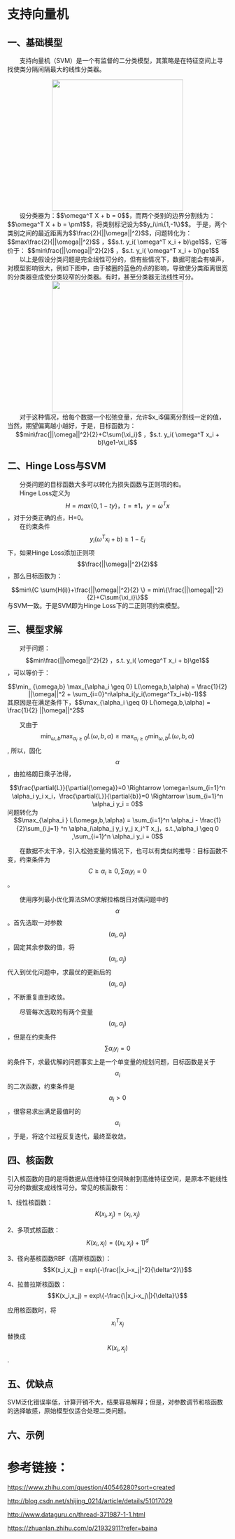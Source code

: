 <script type="text/javascript" src="http://cdn.mathjax.org/mathjax/latest/MathJax.js?config=TeX-AMS-MML_HTMLorMML"></script>

# 支持向量机

## 一、基础模型
&emsp;&emsp;支持向量机（SVM）是一个有监督的二分类模型，其策略是在特征空间上寻找使类分隔间隔最大的线性分类器。  
<div align="center"><img width="300" height="300" src="https://xiaotaosky.github.io/blog/svm-1.png"/></div>
&emsp;&emsp;设分类器为：$$\omega^T X + b = 0$$，而两个类别的边界分割线为：$$\omega^T X + b = \pm1$$，将类别标记设为$$y_i\in\{1,-1\}$$。
于是，两个类别之间的最近距离为$$\frac{2}{||\omega||^2}$$，问题转化为：$$max\frac{2}{||\omega||^2}$$ ，$$s.t. y_i( \omega^T x_i + b)\ge1$$，它等价于：  $$min\frac{||\omega||^2}{2}$ ，$s.t. y_i( \omega^T x_i + b)\ge1$$  
&emsp;&emsp;以上是假设分类问题是完全线性可分的，但有些情况下，数据可能会有噪声，对模型影响很大，例如下图中，由于被圈的蓝色的点的影响，导致使分类距离很宽的分类器变成使分类较窄的分类器。有时，甚至分类器无法线性可分。  
<div align="center"><img width="300" height="300" src="https://xiaotaosky.github.io/blog/svm-2.png"/></div>
&emsp;&emsp;对于这种情况，给每个数据一个松弛变量，允许$x_i$偏离分割线一定的值，当然，期望偏离越小越好，于是，目标函数为：  
<div align="center">$$min\frac{||\omega||^2}{2}+C\sum{\xi_i}$ ，$s.t. y_i( \omega^T x_i + b)\ge1-\xi_i$$</div>  


## 二、Hinge Loss与SVM
&emsp;&emsp;分类问题的目标函数大多可以转化为损失函数与正则项的和。  
&emsp;&emsp;Hinge Loss定义为 $$H = max\{0,1-ty\}，t=\pm1，y=\omega^T x$$，对于分类正确的点，H=0。    
&emsp;&emsp;在约束条件 $$y_i( \omega^T x_i + b)\ge1-\xi_i$$下，如果Hinge Loss添加正则项$$\frac{||\omega||^2}{2}$$，那么目标函数为：  
<div align="center">$$min\{C \sum{H(i)}+\frac{||\omega||^2}{2} \} = min\{\frac{||\omega||^2}{2}+C\sum{\xi_i}\}$$</div>  
与SVM一致。于是SVM即为Hinge Loss下的二正则项约束模型。

## 三、模型求解
&emsp;&emsp;对于问题： $$min\frac{||\omega||^2}{2} ，s.t. y_i( \omega^T x_i + b)\ge1$$，可以等价于：  
<div align="center">$$\min_ {\omega,b} \max_{\alpha_i \geq 0} L(\omega,b,\alpha) = \frac{1}{2} ||\omega||^2 + \sum_{i=0}^n\alpha_i(y_i(\omega^Tx_i+b)-1)$$</div>  
其原因是在满足条件下，$$\max_{\alpha_i \geq 0} L(\omega,b,\alpha) = \frac{1}{2} ||\omega||^2$$  

&emsp;&emsp;又由于 $$\min_ {\omega,b} \max_{\alpha_i \geq 0} L(\omega,b,\alpha) \geq \max_{\alpha_i \geq 0}\min_ {\omega,b} L(\omega,b,\alpha)$$,
所以，固化$$\alpha$$，由拉格朗日乘子法得，
<div align="center">$$\frac{\partial{L}}{\partial{\omega}}=0 \Rightarrow \omega=\sum_{i=1}^n \alpha_i y_i x_i，\frac{\partial{L}}{\partial{b}}=0 \Rightarrow \sum_{i=1}^n \alpha_i y_i = 0$$</div>  
问题转化为
<div align="center">$$\max_{\alpha_i }   L(\omega,b,\alpha) = \sum_{i=1}^n \alpha_i - \frac{1}{2}\sum_{i,j=1} ^n \alpha_i\alpha_j y_i y_j x_i^T x_j，s.t.,\alpha_i \geq 0 ,\sum_{i=1}^n \alpha_i y_i = 0$$</div>    

&emsp;&emsp;在数据不太干净，引入松弛变量的情况下，也可以有类似的推导：目标函数不变，约束条件为$$C \geq \alpha_i \geq 0 ,\sum \alpha_i y_i = 0$$。  

&emsp;&emsp;使用序列最小优化算法SMO求解拉格朗日对偶问题中的$$\alpha$$。首先选取一对参数$$(\alpha_i,\alpha_j)$$，固定其余参数的值，将$$(\alpha_i,\alpha_j)$$代入到优化问题中，求最优的更新后的$$(\alpha_i,\alpha_j)$$，不断重复直到收敛。  

&emsp;&emsp;尽管每次选取的有两个变量$$(\alpha_i,\alpha_j)$$，但是在约束条件$$\sum \alpha_i y_i = 0$$的条件下，求最优解的问题事实上是一个单变量的规划问题，目标函数是关于$$\alpha_i$$的二次函数，约束条件是$$\alpha_i>0$$，很容易求出满足最值时的$$\alpha_i$$，于是，将这个过程反复迭代，最终至收敛。  

## 四、核函数
引入核函数的目的是将数据从低维特征空间映射到高维特征空间，是原本不能线性可分的数据变成线性可分。常见的核函数有：  

1、线性核函数：$$K(x_i,x_j) = (x_i,x_j)$$  

2、多项式核函数：$$K(x_i,x_j) = ((x_i,x_j)+1)^d $$  

3、径向基核函数RBF（高斯核函数）：$$K(x_i,x_j) = exp\{-\frac{|x_i-x_j|^2}{\delta^2}\}$$ 

4、拉普拉斯核函数：$$K(x_i,x_j) = exp\{-\frac{\|x_i-x_j\|}{\delta}\}$$ 

应用核函数时，将$$x_i^T x_j$$替换成$$K(x_i,x_j)$$.

 ## 五、优缺点
SVM泛化错误率低，计算开销不大，结果容易解释；但是，对参数调节和核函数的选择敏感，原始模型仅适合处理二类问题。  


## 六、示例

# 参考链接：  

https://www.zhihu.com/question/40546280?sort=created  

http://blog.csdn.net/shijing_0214/article/details/51017029  

http://www.dataguru.cn/thread-371987-1-1.html  

https://zhuanlan.zhihu.com/p/21932911?refer=baina  






